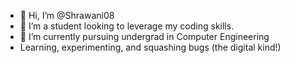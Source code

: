 - 👋 Hi, I’m @Shrawani08
- 👀 I’m a student looking to leverage my coding skills.
- 🌱 I’m currently pursuing undergrad in Computer Engineering
-  Learning, experimenting, and squashing bugs (the digital kind!)

<!---
Shrawani08/Shrawani08 is a ✨ special ✨ repository because its `README.md` (this file) appears on your GitHub profile.
You can click the Preview link to take a look at your changes.
--->

